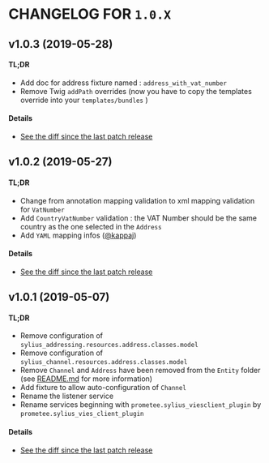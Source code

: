 # CHANGELOG FOR `1.0.X`

## v1.0.3 (2019-05-28)

#### TL;DR

- Add doc for address fixture named : `address_with_vat_number`
- Remove Twig `addPath` overrides (now you have to copy the templates override into your `templates/bundles` )

#### Details

- [See the diff since the last patch release](https://github.com/Prometee/SyliusVIESClientPlugin/compare/v1.0.1...v1.0.2)

## v1.0.2 (2019-05-27)

#### TL;DR

- Change from annotation mapping validation to xml mapping validation for `VatNumber`
- Add `CountryVatNumber` validation : the VAT Number should be the same country as the one selected in the `Address`
- Add `YAML` mapping infos ([@kappaj](https://github.com/kappaj))

#### Details

- [See the diff since the last patch release](https://github.com/Prometee/SyliusVIESClientPlugin/compare/v1.0.1...v1.0.2)

## v1.0.1 (2019-05-07)

#### TL;DR

- Remove configuration of `sylius_addressing.resources.address.classes.model`
- Remove configuration of `sylius_channel.resources.address.classes.model`
- Remove `Channel` and `Address` have been removed from the `Entity` folder (see [README.md](README.md) for more information)
- Add fixture to allow auto-configuration of `Channel`
- Rename the listener service
- Rename services beginning with `prometee.sylius_viesclient_plugin` by `prometee.sylius_vies_client_plugin`

#### Details

- [See the diff since the last patch release](https://github.com/Prometee/SyliusVIESClientPlugin/compare/v1.0.0...v1.0.1)

